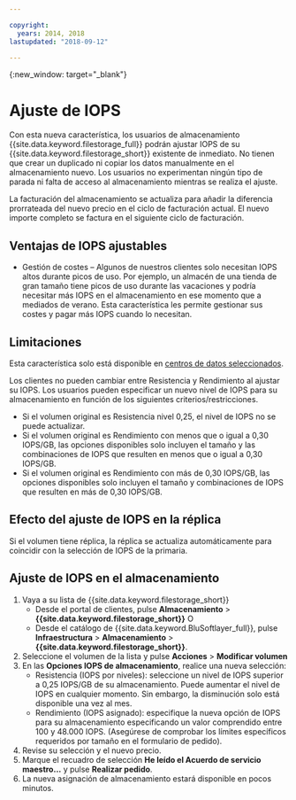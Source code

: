 ```yaml
---

copyright:
  years: 2014, 2018
lastupdated: "2018-09-12"

---
```

{:new_window: target="_blank"}

# Ajuste de IOPS

Con esta nueva característica, los usuarios de almacenamiento {{site.data.keyword.filestorage_full}} podrán ajustar IOPS de su {{site.data.keyword.filestorage_short}} existente de inmediato. No tienen que crear un duplicado ni copiar los datos manualmente en el almacenamiento nuevo. Los usuarios no experimentan ningún tipo de parada ni falta de acceso al almacenamiento mientras se realiza el ajuste.

La facturación del almacenamiento se actualiza para añadir la diferencia prorrateada del nuevo precio en el ciclo de facturación actual. El nuevo importe completo se factura en el siguiente ciclo de facturación.


## Ventajas de IOPS ajustables

- Gestión de costes – Algunos de nuestros clientes solo necesitan IOPS altos durante picos de uso. Por ejemplo, un almacén de una tienda de gran tamaño tiene picos de uso durante las vacaciones y podría necesitar más IOPS en el almacenamiento en ese momento que a mediados de verano. Esta característica les permite gestionar sus costes y pagar más IOPS cuando lo necesitan.

## Limitaciones

Esta característica solo está disponible en [centros de datos seleccionados](new-ibm-block-and-file-storage-location-and-features.html).

Los clientes no pueden cambiar entre Resistencia y Rendimiento al ajustar su IOPS. Los usuarios pueden especificar un nuevo nivel de IOPS para su almacenamiento en función de los siguientes criterios/restricciones.

- Si el volumen original es Resistencia nivel 0,25, el nivel de IOPS no se puede actualizar.
- Si el volumen original es Rendimiento con menos que o igual a 0,30 IOPS/GB, las opciones disponibles solo incluyen el tamaño y las combinaciones de IOPS que resulten en menos que o igual a 0,30 IOPS/GB.
- Si el volumen original es Rendimiento con más de 0,30 IOPS/GB, las opciones disponibles solo incluyen el tamaño y combinaciones de IOPS que resulten en más de 0,30 IOPS/GB.

## Efecto del ajuste de IOPS en la réplica

Si el volumen tiene réplica, la réplica se actualiza automáticamente para coincidir con la selección de IOPS de la primaria.

## Ajuste de IOPS en el almacenamiento

1. Vaya a su lista de {{site.data.keyword.filestorage_short}}
    - Desde el portal de clientes, pulse **Almacenamiento** > **{{site.data.keyword.filestorage_short}}** O
    - Desde el catálogo de {{site.data.keyword.BluSoftlayer_full}}, pulse **Infraestructura** > **Almacenamiento** > **{{site.data.keyword.filestorage_short}}**.
2. Seleccione el volumen de la lista y pulse **Acciones** > **Modificar volumen**
3. En las **Opciones IOPS de almacenamiento**, realice una nueva selección:
    - Resistencia (IOPS por niveles): seleccione un nivel de IOPS superior a 0,25 IOPS/GB de su almacenamiento. Puede aumentar el nivel de IOPS en cualquier momento. Sin embargo, la disminución solo está disponible una vez al mes.
    - Rendimiento (IOPS asignado): especifique la nueva opción de IOPS para su almacenamiento especificando un valor comprendido entre 100 y 48.000 IOPS. (Asegúrese de comprobar los límites específicos requeridos por tamaño en el formulario de pedido).
4. Revise su selección y el nuevo precio.
5. Marque el recuadro de selección **He leído el Acuerdo de servicio maestro...** y pulse **Realizar pedido**.
6. La nueva asignación de almacenamiento estará disponible en pocos minutos.
